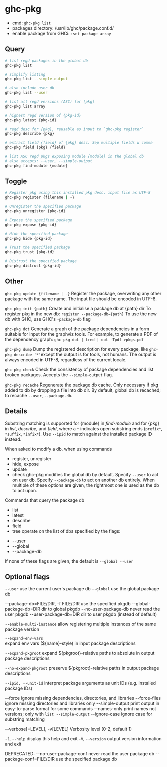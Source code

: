 # ghc-pkg

- cmd: `ghc-pkg list`
- packages directory: /usr/lib/ghc/package.conf.d/
- enable package from GHCi: `:set package array`

## Query

```bash
# list regd packages in the global db
ghc-pkg list

# simplify listing
ghc-pkg list --simple-output

# also include user db
ghc-pkg list --user

# list all regd versions (ASC) for [pkg]
ghc-pkg list array

# highest regd version of {pkg-id}
ghc-pkg latest {pkg-id}

# regd desc for {pkg}, reusable as input to `ghc-pkg register`
ghc-pkg describe {pkg}

# extract field {field} of {pkg} desc. Sep multiple fields w comma
ghc-pkg field {pkg} {field}

# list ASC regd pkgs exposing module {module} in the global db
# also accepts: --user, --simple-output
ghc-pkg find-module {module}
```


## Toggle

```bash
# Register pkg using this installed pkg desc. input file as UTF-8
ghc-pkg register {filename | -}

# Unregister the specified package
ghc-pkg unregister {pkg-id}

# Expose the specified package
ghc-pkg expose {pkg-id}

# Hide the specified package
ghc-pkg hide {pkg-id}

# Trust the specified package
ghc-pkg trust {pkg-id}

# Distrust the specified package
ghc-pkg distrust {pkg-id}
```


## Other


`ghc-pkg update {filename | -}`
  Register the package, overwriting any other package with the same name.
  The input file should be encoded in UTF-8.

`ghc-pkg init {path}`
  Create and initialise a package db at {path} dir
  To register pkg in the new db: `register --package-db={path}`
  To use the new db with GHC, use GHC's `-package-db` flag

`ghc-pkg dot`
  Generate a graph of the package dependencies in a form suitable for input for
  the graphviz tools. For example, to generate a PDF of the dependency graph:
  `ghc-pkg dot | tred | dot -Tpdf >pkgs.pdf`

`ghc-pkg dump`
  Dump the registered description for every package, 
  like `ghc-pkg describe '*'`except the output is for tools, not humans.
  The output is always encoded in UTF-8, regardless of the current locale.

`ghc-pkg check`
  Check the consistency of package dependencies and list broken packages.
  Accepts the `--simple-output` flag.

`ghc-pkg recache`
  Regenerate the package db cache.
  Only necessary if pkg added to db by dropping a file into db dir.
  By default, global db is recached; to recache `--user`, `--package-db`.


## Details

Substring matching is supported for {module} in *find-module* and for {pkg} in *list*, *describe*, and *field*, where a `*` indicates open substring ends (`prefix*`, `*suffix`, `*infix*`). Use `--ipid` to match against the installed package ID instead.

When asked to modify a db, when using commands
- register, unregister
- hide, expose
- update
- check
ghc-pkg modifies the global db by default.
Specify `--user` to act on user db.
Specify `--package-db` to act on another db entirely.
When multiple of these options are given, the rightmost one is used as the db to act upon.

Commands that query the package db
- list
- latest
- describe
- field
- tree
operate on the list of dbs specified by the flags:
* --user
* --global
* --package-db

If none of these flags are given, 
the default is `--global --user`


## Optional flags

`--user`    use the current user's package db
`--global`  use the global package db

--package-db=FILE/DIR, -f FILE/DIR    use the specified pkgdb
--global-package-db=DIR               dir to global pkgdb
--no-user-package-db                  never read the user pkgdb
--user-package-db=DIR                 dir to user pkgdb (instead of default)

`--enable-multi-instance`
  allow registering multiple instances of the same package version

`--expand-env-vars`  
expand env vars (${name}-style) in input package descriptions

`--expand-pkgroot`
  expand ${pkgroot}-relative paths to absolute in output package descriptions

`--no-expand-pkgroot`
  preserve ${pkgroot}-relative paths in output package descriptions

`--ipid, --unit-id`
  interpret package arguments as unit IDs (e.g. installed package IDs)

--force           ignore missing dependencies, directories, and libraries
--force-files     ignore missing directories and libraries only
--simple-output   print output in easy-to-parse format for some commands
--names-only      print names not versions; only with `list --simple-output`
--ignore-case     ignore case for substring matching

--verbose[=LEVEL], -v[LEVEL]   Verbosity level (0-2, default 1)

`-?`, `--help`        display this help and exit
`-V`, `--version`     output version information and exit


DEPRECATED:
--no-user-package-conf    never read the user package db
--package-conf=FILE/DIR   use the specified package db
